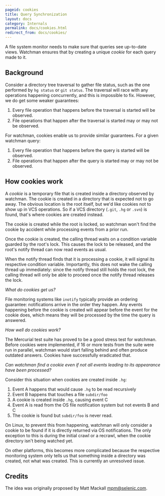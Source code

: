```yaml
---
pageid: cookies
title: Query Synchronization
layout: docs
category: Internals
permalink: docs/cookies.html
redirect_from: docs/cookies/
---
```


A file system monitor needs to make sure that queries see up-to-date
views. Watchman ensures that by creating a unique *cookie* for each query made
to it.

## Background

Consider a directory tree traversal to gather file status, such as the one
performed by `hg status` or `git status`. The traversal will race with any
operations happening concurrently, and this is impossible to fix. However, we
do get some weaker guarantees:

1. Every file operation that happens before the traversal is started will be
observed.
2. File operations that happen after the traversal is started may or may not be
observed.

For watchman, cookies enable us to provide similar guarantees. For a given
watchman query:

1. Every file operation that happens before the query is started will be
observed.
2. File operations that happen after the query is started may or may not be
observed.

## How cookies work

A *cookie* is a temporary file that is created inside a directory observed by
watchman. The cookie is created in a directory that is expected not to go
away. The obvious location is the root itself, but we'd like cookies not to show
up in VCS operations. So if a VCS directory (`.git`, `.hg` or `.svn`) is found,
that's where cookies are created instead.

The cookie is created while the root is locked, so watchman won't find the
cookie by accident while processing events from a prior run.

Once the cookie is created, the calling thread waits on a condition variable
guarded by the root's lock. This causes the lock to be released, and the root's
notify thread can now read events as usual.

When the notify thread finds that it is processing a cookie, it will signal its
respective condition variable. Importantly, this does not wake the calling
thread up immediately: since the notify thread still holds the root lock, the
calling thread will only be able to proceed once the notify thread releases the
lock.

*What do cookies get us?*

File monitoring systems like `inotify` typically provide an ordering guarantee:
notifications arrive in the order they happen. Any events happening before the
cookie is created will appear before the event for the cookie does, which means
they will be processed by the time the query is answered.

*How well do cookies work?*

The Mercurial test suite has proved to be a good stress test for
watchman. Before cookies were implemented, if 16 or more tests from the suite
were run in parallel, watchman would start falling behind and often produce
outdated answers. Cookies have successfully eradicated that.

*Can watchman find a cookie even if not all events leading to its appearance
 have been processed?*

Consider this situation when cookies are created inside `.hg`:

1. Event A happens that would cause `.hg` to be read recursively
2. Event B happens that touches a file `subdir/foo`
3. A cookie is created inside `.hg`, causing event C
4. Event A is read from the OS file notification system but not events B and C
5. The cookie is found but `subdir/foo` is never read.

On Linux, to prevent this from happening, watchman will only consider a cookie
to be found if it is directly returned via OS notifications. The only exception
to this is during the initial crawl or a recrawl, when the cookie directory
isn't being watched yet.

On other platforms, this becomes more complicated because the respective
monitoring system only tells us that something inside a directory was created,
not what was created. This is currently an unresolved issue.

## Credits

The idea was originally proposed by Matt Mackall <mpm@selenic.com>.
